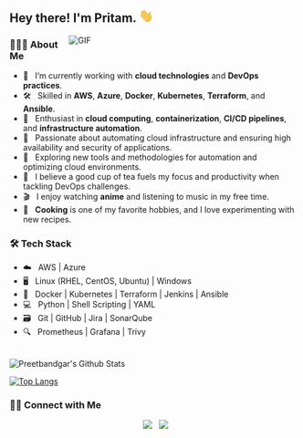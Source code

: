 <h2> Hey there! I'm Pritam. <img src="https://raw.githubusercontent.com/devSouvik/devSouvik/master/Hi.gif" width="25"></h2>

<img align="right" alt="GIF" src="https://github.com/devSouvik/devSouvik/blob/master/gif4.gif?raw=true" width="400"/>

<h3> 👨🏻‍💻 About Me </h3>

- 🔭 &nbsp; I’m currently working with **cloud technologies** and **DevOps practices**.
- 🛠 &nbsp; Skilled in **AWS**, **Azure**, **Docker**, **Kubernetes**, **Terraform**, and **Ansible**.
- 🌱 &nbsp; Enthusiast in **cloud computing**, **containerization**, **CI/CD pipelines**, and **infrastructure automation**.
- 💼 &nbsp; Passionate about automating cloud infrastructure and ensuring high availability and security of applications.
- 🤔 &nbsp; Exploring new tools and methodologies for automation and optimizing cloud environments.
- 🍵 &nbsp; I believe a good cup of tea fuels my focus and productivity when tackling DevOps challenges.
- 🎬 &nbsp; I enjoy watching **anime** and listening to music in my free time.
- 🍳 &nbsp; **Cooking** is one of my favorite hobbies, and I love experimenting with new recipes.

<h3>🛠 Tech Stack</h3>

- ☁️ &nbsp; AWS | Azure  
- 🖥 &nbsp; Linux (RHEL, CentOS, Ubuntu) | Windows  
- 🔧 &nbsp; Docker | Kubernetes | Terraform | Jenkins | Ansible  
- 💻 &nbsp; Python | Shell Scripting | YAML  
- 🗃 &nbsp; Git | GitHub | Jira | SonarQube  
- 🔍 &nbsp; Prometheus | Grafana | Trivy  

<br>

<!-- ![Pritam's Github Stats](https://github-readme-stats.vercel.app/api?username=Preetbandgar&show_icons=true&title_color=fff&icon_color=79ff97&text_color=9f9f9f&bg_color=151515) -->

<img align="center" src="https://github-readme-stats.vercel.app/api?username=Preetbandgar&include_all_commits=true&count_private=true&show_icons=true&line_height=20&title_color=7A7ADB&icon_color=2234AE&text_color=D3D3D3&bg_color=0,000000,130F40" alt="Preetbandgar's Github Stats">

</br>


[![Top Langs](https://github-readme-stats.vercel.app/api/top-langs/?username=Preetbandgar&layout=compact&text_color=daf7dc&bg_color=151515)](https://github.com/Preetbandgar/github-readme-stats)

<h3> 🤝🏻 Connect with Me </h3>

<p align="center">
&nbsp; <a href="mailto:bandgar.pritam8@gmail.com" target="_blank" rel="noopener noreferrer"><img src="https://img.icons8.com/plasticine/100/000000/gmail.png" width="50" /></a>
&nbsp; <a href="https://www.instagram.com/ig.preet._/?igsh=czFwN242MHFzaXdj#" target="_blank" rel="noopener noreferrer"><img src="https://img.icons8.com/plasticine/100/000000/instagram-new.png" width="50" /></a>
</p>


